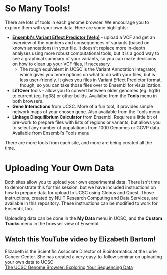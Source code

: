# So Many Tools!  

There are lots of tools in each genome browser. We encourage you to explore them with your own data. Here are some highlights:
* **[Ensembl's Variant Effect Predictor (Ve!p)](https://useast.ensembl.org/info/docs/tools/vep/index.html)** - upload a VCF and get an overview of the numbers and consequences of variants (based on known annotations) in your file. It doesn't replace more in-depth analyses using more robust computational tools, but it is a good way to see a graphical summary of your variants, so you can make decisions on how to clean up your VCF files, if necessary.
  * The rough equivalent in UCSC is the Variant Annotation Integrator, which gives you more options on what to do with your files, but is less user-friendly. It gives you files in Variant Effect Predictor format, though, so you can take those files over to Ensembl for visualization.
* **LiftOver** tools - allow you to convert between older genomes (eg. hg19) to current (eg. hg38) or other builds. Availalbe from the **Tools** menu in both browsers.  
* **Gene Interactions** from UCSC. More of a fun tool, it provides simple network maps of your chosen gene. Also available from the Tools menu.
* **Linkage Disquilibrium Calculator** from Ensembl. Requires a little bit of pre-work to prepare files with lists of regions or variants, but allows you to select any number of populations from 1000 Genomes or GGVP data. Available from Ensembl's Tools menu.

There are more tools from each site, and more are being created all the time.


# Uploading Your Own Data  
Both sites allow you to upload your own experimental data. There isn't time to demonstrate this for this session, but we have included instructions on how to prepare data for upload to UCSC using Globus and Quest. Those instructions, created by NUIT Research Computing and Data Services, are available in this repository. These instructions can be modified to work for Ensembl, too.  

Uploading data can be done in the **My Data** menu in UCSC, and the **Custom Tracks** menu in the browser view of Ensembl.  

## Watch this YouTube video by Elizabeth Bartom!  
Elizabeth is the Scientific Associate Director of Bioinformatics at the Lurie Cancer Center. She has created a very easy-to-follow seminar on uploading your own data to UCSC:  
[The UCSC Genome Browser: Exploring Your Sequencing Data](https://www.youtube.com/watch?v=4LViLraTYws&pp=ygUjZWxpemFiZXRoIGJhcnRvbSBjYW5jZXIgY2VudGVyIFVDU0M%3D)

